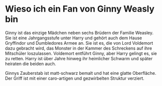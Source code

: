 # Wieso ich ein Fan von Ginny Weasly bin

Ginny ist das einzige Mädchen neben sechs Brüdern der Familie Weasley. Sie ist eine Jahrgangsstufe unter Harry und gehört auch dem Hause Gryffindor und Dumbledores Armee an. Sie ist es, die von Lord Voldemort dazu gebracht wird, das Monster in der Kammer des Schreckens auf ihre Mitschüler loszulassen. Voldemort entführt Ginny, aber Harry gelingt es, sie zu retten. Harry ist über Jahre hinweg ihr heimlicher Schwarm und später heiraten die beiden auch.

Ginnys Zauberstab ist matt-schwarz bemalt und hat eine glatte Oberfläche. Der Griff ist mit einer caro-artigen und gezwirbelten Struktur verziert.
